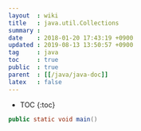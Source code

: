 ```yaml
---
layout  : wiki 
title   : java.util.Collections
summary :
date    : 2018-01-20 17:43:19 +0900
updated : 2019-08-13 13:50:57 +0900
tag     : java
toc     : true
public  : true
parent  : [[/java/java-doc]]
latex   : false
---
```

* TOC
{:toc}

```java
public static void main()

```
